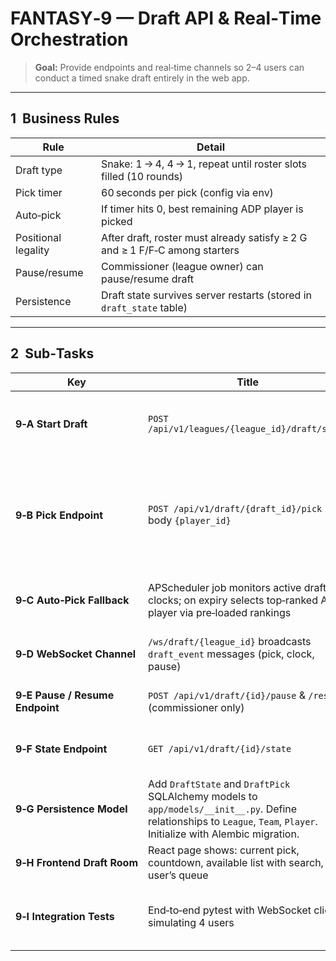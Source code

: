# FANTASY‑9 — Draft API & Real‑Time Orchestration

> **Goal:** Provide endpoints and real‑time channels so 2–4 users can conduct a timed snake draft entirely in the web app.

---

## 1  Business Rules

| Rule                | Detail                                                                      |
| ------------------- | --------------------------------------------------------------------------- |
| Draft type          | Snake: 1 → 4, 4 → 1, repeat until roster slots filled (10 rounds)           |
| Pick timer          | 60 seconds per pick (config via env)                                        |
| Auto‑pick           | If timer hits 0, best remaining ADP player is picked                        |
| Positional legality | After draft, roster must already satisfy ≥ 2 G and ≥ 1 F/F‑C among starters |
| Pause/resume        | Commissioner (league owner) can pause/resume draft                          |
| Persistence         | Draft state survives server restarts (stored in `draft_state` table)        |

---

## 2  Sub‑Tasks

| Key                             | Title                                                                                                         | What / Why                                                                                                                                 | Acceptance Criteria |
| ------------------------------- | ------------------------------------------------------------------------------------------------------------- | ------------------------------------------------------------------------------------------------------------------------------------------ | ------------------- |
| **9‑A Start Draft**             | `POST /api/v1/leagues/{league_id}/draft/start`                                                                | Generates snake order list, creates `draft_state` rows; returns 400 if already started.                                                    |                     |
| **9‑B Pick Endpoint**           | `POST /api/v1/draft/{draft_id}/pick` body `{player_id}`                                                       | Validates: it’s caller’s turn, clock not expired, player not taken, roster positional rules still satisfiable. Persists pick to `draft_pick` table and updates `roster_slot`. Returns updated state JSON. |                     |
| **9‑C Auto‑Pick Fallback**      | APScheduler job monitors active draft clocks; on expiry selects top‑ranked ADP player via pre‑loaded rankings | Unit test with `freezegun` asserts auto‑pick executed at 60 s.                                                                             |                     |
| **9‑D WebSocket Channel**       | `/ws/draft/{league_id}` broadcasts `draft_event` messages (pick, clock, pause)                                | Front‑end receives and updates UI in <250 ms round‑trip on local network.                                                                  |                     |
| **9‑E Pause / Resume Endpoint** | `POST /api/v1/draft/{id}/pause` & `/resume` (commissioner only)                                               | Clock stops/starts; WS broadcast `status=paused/resumed`.                                                                                  |                     |
| **9‑F State Endpoint**          | `GET /api/v1/draft/{id}/state`                                                                                | Returns current round, pick index, clock seconds left, drafted players list.                                                               |                     |
| **9‑G Persistence Model**       | Add `DraftState` and `DraftPick` SQLAlchemy models to `app/models/__init__.py`. Define relationships to `League`, `Team`, `Player`. Initialize with Alembic migration. | On app restart, scheduler restores clocks from DB. Draft history is queryable.                                                             |                     |
| **9‑H Frontend Draft Room**     | React page shows: current pick, countdown, available list with search, user’s queue                           | UI tested in Cypress scripted draft flow. (Covered by Story-14)                                                                          |                     |
| **9‑I Integration Tests**       | End‑to‑end pytest with WebSocket client simulating 4 users                                                    | Scenario completes 10‑round draft without error; asserts roster sizes and `draft_pick` entries.                                          |                     |
